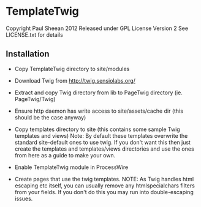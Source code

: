 TemplateTwig
============

Copyright Paul Sheean 2012
Released under GPL License Version 2
See LICENSE.txt for details

Installation
------------

* Copy TemplateTwig directory to site/modules

* Download Twig from http://twig.sensiolabs.org/

* Extract and copy Twig directory from lib to PageTwig directory (ie. PageTwig/Twig)

* Ensure http daemon has write access to site/assets/cache dir (this should be the case anyway)

* Copy templates directory to site (this contains some sample Twig templates and views)
	Note: By default these templates overwrite the standard site-default ones to use twig.
	If you don't want this then just create the templates and templates/views directories
	and use the ones from here as a guide to make your own.
	
* Enable TemplateTwig module in ProcessWire

* Create pages that use the twig templates.
	NOTE: As Twig handles html escaping etc itself, you can usually remove any htmlspecialchars filters from your fields.
	If you don't do this you may run into double-escaping issues.